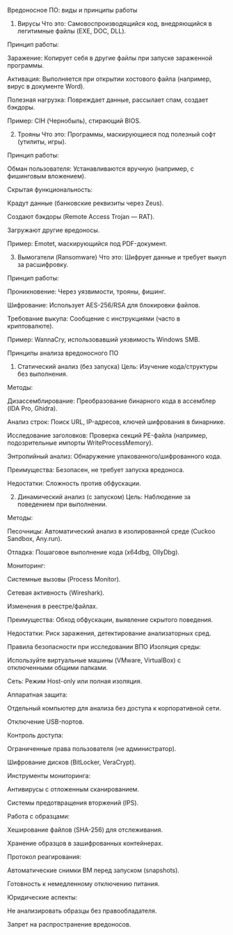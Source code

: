 Вредоносное ПО: виды и принципы работы
1. Вирусы
Что это: Самовоспроизводящийся код, внедряющийся в легитимные файлы (EXE, DOC, DLL).

Принцип работы:

Заражение: Копирует себя в другие файлы при запуске зараженной программы.

Активация: Выполняется при открытии хостового файла (например, вирус в документе Word).

Полезная нагрузка: Повреждает данные, рассылает спам, создает бэкдоры.

Пример: CIH (Чернобыль), стирающий BIOS.

2. Трояны
Что это: Программы, маскирующиеся под полезный софт (утилиты, игры).

Принцип работы:

Обман пользователя: Устанавливаются вручную (например, с фишинговым вложением).

Скрытая функциональность:

Крадут данные (банковские реквизиты через Zeus).

Создают бэкдоры (Remote Access Trojan — RAT).

Загружают другие вредоносы.

Пример: Emotet, маскирующийся под PDF-документ.

3. Вымогатели (Ransomware)
Что это: Шифрует данные и требует выкуп за расшифровку.

Принцип работы:

Проникновение: Через уязвимости, трояны, фишинг.

Шифрование: Использует AES-256/RSA для блокировки файлов.

Требование выкупа: Сообщение с инструкциями (часто в криптовалюте).

Пример: WannaCry, использовавший уязвимость Windows SMB.

Принципы анализа вредоносного ПО
1. Статический анализ (без запуска)
Цель: Изучение кода/структуры без выполнения.

Методы:

Дизассемблирование: Преобразование бинарного кода в ассемблер (IDA Pro, Ghidra).

Анализ строк: Поиск URL, IP-адресов, ключей шифрования в бинарнике.

Исследование заголовков: Проверка секций PE-файла (например, подозрительные импорты WriteProcessMemory).

Энтропийный анализ: Обнаружение упакованного/шифрованного кода.

Преимущества: Безопасен, не требует запуска вредоноса.

Недостатки: Сложность против обфускации.

2. Динамический анализ (с запуском)
Цель: Наблюдение за поведением при выполнении.

Методы:

Песочницы: Автоматический анализ в изолированной среде (Cuckoo Sandbox, Any.run).

Отладка: Пошаговое выполнение кода (x64dbg, OllyDbg).

Мониторинг:

Системные вызовы (Process Monitor).

Сетевая активность (Wireshark).

Изменения в реестре/файлах.

Преимущества: Обход обфускации, выявление скрытого поведения.

Недостатки: Риск заражения, детектирование анализаторных сред.

Правила безопасности при исследовании ВПО
Изоляция среды:

Используйте виртуальные машины (VMware, VirtualBox) с отключенными общими папками.

Сеть: Режим Host-only или полная изоляция.

Аппаратная защита:

Отдельный компьютер для анализа без доступа к корпоративной сети.

Отключение USB-портов.

Контроль доступа:

Ограниченные права пользователя (не администратор).

Шифрование дисков (BitLocker, VeraCrypt).

Инструменты мониторинга:

Антивирусы с отложенным сканированием.

Системы предотвращения вторжений (IPS).

Работа с образцами:

Хеширование файлов (SHA-256) для отслеживания.

Хранение образцов в зашифрованных контейнерах.

Протокол реагирования:

Автоматические снимки ВМ перед запуском (snapshots).

Готовность к немедленному отключению питания.

Юридические аспекты:

Не анализировать образцы без правообладателя.

Запрет на распространение вредоносов.
